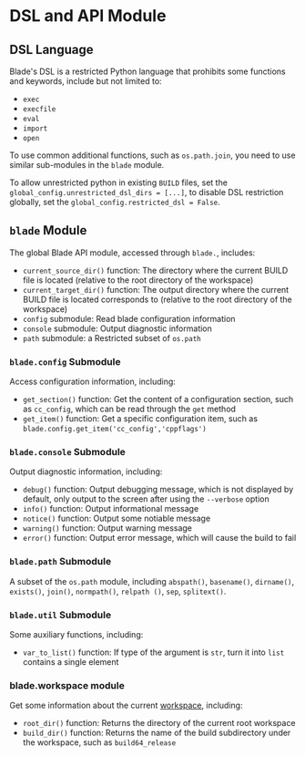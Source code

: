 # DSL and API Module

## DSL Language

Blade's DSL is a restricted Python language that prohibits some functions and keywords, include but not limited to:

- `exec`
- `execfile`
- `eval`
- `import`
- `open`

To use common additional functions, such as `os.path.join`, you need to use similar sub-modules in the `blade` module.

To allow unrestricted python in existing `BUILD` files, set the `global_config.unrestricted_dsl_dirs = [...]`,
to disable DSL restriction globally, set the `global_config.restricted_dsl = False`.

## `blade` Module

The global Blade API module, accessed through `blade.`, includes:

- `current_source_dir()` function: The directory where the current BUILD file is located (relative to the root directory of the workspace)
- `current_target_dir()` function: The output directory where the current BUILD file is located corresponds to (relative to the root directory of the workspace)
- `config` submodule: Read blade configuration information
- `console` submodule: Output diagnostic information
- `path` submodule: a Restricted subset of `os.path`

### `blade.config` Submodule

Access configuration information, including:

- `get_section()` function: Get the content of a configuration section, such as `cc_config`, which can be read through the `get` method
- `get_item()` function: Get a specific configuration item, such as `blade.config.get_item('cc_config','cppflags')`

### `blade.console` Submodule

Output diagnostic information, including:

- `debug()` function: Output debugging message, which is not displayed by default, only output to the screen after using the `--verbose` option
- `info()` function: Output informational message
- `notice()` function: Output some notiable message
- `warning()` function: Output warning message
- `error()` function: Output error message, which will cause the build to fail

### `blade.path` Submodule

A subset of the `os.path` module, including `abspath()`, `basename()`, `dirname()`, `exists()`, `join()`, `normpath()`, `relpath ()`, `sep`, `splitext()`.

### `blade.util` Submodule

Some auxiliary functions, including:

- `var_to_list()` function: If type of the argument is `str`, turn it into `list` contains a single element

### blade.workspace module

Get some information about the current [workspace](workspace.md), including:

- `root_dir()` function: Returns the directory of the current root workspace
- `build_dir()` function: Returns the name of the build subdirectory under the workspace, such as `build64_release`
